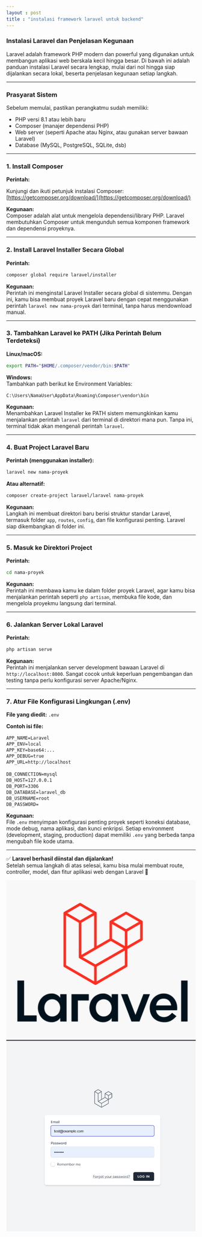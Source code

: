 ```yaml
---
layout : post
title : "instalasi framework laravel untuk backend"
---
```



###   Instalasi Laravel dan Penjelasan Kegunaan

Laravel adalah framework PHP modern dan powerful yang digunakan untuk membangun aplikasi web berskala kecil hingga besar. Di bawah ini adalah panduan instalasi Laravel secara lengkap, mulai dari nol hingga siap dijalankan secara lokal, beserta penjelasan kegunaan setiap langkah.

---

### Prasyarat Sistem

Sebelum memulai, pastikan perangkatmu sudah memiliki:

- PHP versi 8.1 atau lebih baru  
- Composer (manajer dependensi PHP)  
- Web server (seperti Apache atau Nginx, atau gunakan server bawaan Laravel)  
- Database (MySQL, PostgreSQL, SQLite, dsb)

---

### 1️. Install Composer

**Perintah:**

Kunjungi dan ikuti petunjuk instalasi Composer:  
[https://getcomposer.org/download/](https://getcomposer.org/download/)

**Kegunaan:**  
Composer adalah alat untuk mengelola dependensi/library PHP. Laravel membutuhkan Composer untuk mengunduh semua komponen framework dan dependensi proyeknya.

---

### 2️. Install Laravel Installer Secara Global

**Perintah:**
```bash
composer global require laravel/installer
```

**Kegunaan:**  
Perintah ini menginstal Laravel Installer secara global di sistemmu. Dengan ini, kamu bisa membuat proyek Laravel baru dengan cepat menggunakan perintah `laravel new nama-proyek` dari terminal, tanpa harus mendownload manual.

---

### 3️. Tambahkan Laravel ke PATH (Jika Perintah Belum Terdeteksi)

**Linux/macOS:**
```bash
export PATH="$HOME/.composer/vendor/bin:$PATH"
```

**Windows:**  
Tambahkan path berikut ke Environment Variables:
```
C:\Users\NamaUser\AppData\Roaming\Composer\vendor\bin
```

**Kegunaan:**  
Menambahkan Laravel Installer ke PATH sistem memungkinkan kamu menjalankan perintah `laravel` dari terminal di direktori mana pun. Tanpa ini, terminal tidak akan mengenali perintah `laravel`.

---

### 4️. Buat Project Laravel Baru

**Perintah (menggunakan installer):**
```bash
laravel new nama-proyek
```

**Atau alternatif:**
```bash
composer create-project laravel/laravel nama-proyek
```

**Kegunaan:**  
Langkah ini membuat direktori baru berisi struktur standar Laravel, termasuk folder `app`, `routes`, `config`, dan file konfigurasi penting. Laravel siap dikembangkan di folder ini.

---

### 5️. Masuk ke Direktori Project

**Perintah:**
```bash
cd nama-proyek
```

**Kegunaan:**  
Perintah ini membawa kamu ke dalam folder proyek Laravel, agar kamu bisa menjalankan perintah seperti `php artisan`, membuka file kode, dan mengelola proyekmu langsung dari terminal.

---

### 6️. Jalankan Server Lokal Laravel

**Perintah:**
```bash
php artisan serve
```

**Kegunaan:**  
Perintah ini menjalankan server development bawaan Laravel di `http://localhost:8000`. Sangat cocok untuk keperluan pengembangan dan testing tanpa perlu konfigurasi server Apache/Nginx.

---

### 7️. Atur File Konfigurasi Lingkungan (.env)

**File yang diedit:** `.env`

**Contoh isi file:**
```env
APP_NAME=Laravel
APP_ENV=local
APP_KEY=base64:...
APP_DEBUG=true
APP_URL=http://localhost

DB_CONNECTION=mysql
DB_HOST=127.0.0.1
DB_PORT=3306
DB_DATABASE=laravel_db
DB_USERNAME=root
DB_PASSWORD=
```

**Kegunaan:**  
File `.env` menyimpan konfigurasi penting proyek seperti koneksi database, mode debug, nama aplikasi, dan kunci enkripsi. Setiap environment (development, staging, production) dapat memiliki `.env` yang berbeda tanpa mengubah file kode utama.

---

✅ **Laravel berhasil diinstal dan dijalankan!**  
Setelah semua langkah di atas selesai, kamu bisa mulai membuat route, controller, model, dan fitur aplikasi web dengan Laravel 🎉



![instalasi framework laravel untuk backend](/assets/images/laravel.png)
![instalasi framework laravel untuk backend](/assets/images/login.png)